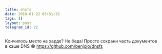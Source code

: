 ```yaml
---
title: dnsfs
date: 2018-01-22 03:51:32
tags: []
layout: post
telegram_id: 22
---
```


Кончилось место на харде? Не беда! Просто сохрани часть документов в кэше DNS 😁
<https://github.com/benjojo/dnsfs>
